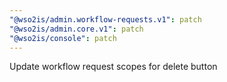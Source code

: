 ```yaml
---
"@wso2is/admin.workflow-requests.v1": patch
"@wso2is/admin.core.v1": patch
"@wso2is/console": patch
---
```


Update workflow request scopes for delete button
